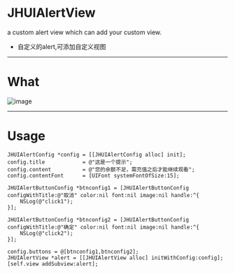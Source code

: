 # JHUIAlertView
a custom alert view which can add your custom view.
- 自定义的alert,可添加自定义视图

---

# What
![image](https://github.com/xjh093/JHUIAlertView/blob/master/Screen%20Shot%202017-09-15%20at%2011.16.20.png)

---

# Usage
```
JHUIAlertConfig *config = [[JHUIAlertConfig alloc] init];
config.title            = @"这是一个提示";
config.content          = @"您的余额不足，需充值之后才能继续观看";
config.contentFont      = [UIFont systemFontOfSize:15];

JHUIAlertButtonConfig *btnconfig1 = [JHUIAlertButtonConfig configWithTitle:@"取消" color:nil font:nil image:nil handle:^{
    NSLog(@"click1");
}];

JHUIAlertButtonConfig *btnconfig2 = [JHUIAlertButtonConfig configWithTitle:@"确定" color:nil font:nil image:nil handle:^{
    NSLog(@"click2");
}];

config.buttons = @[btnconfig1,btnconfig2];
JHUIAlertView *alert = [[JHUIAlertView alloc] initWithConfig:config];
[self.view addSubview:alert];
```
